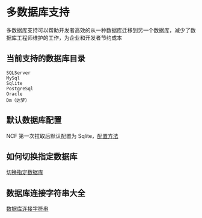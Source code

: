# 多数据库支持

多数据库支持可以帮助开发者高效的从一种数据库迁移到另一个数据库，减少了数据库工程师维护的工作，为企业和开发者节约成本

## 当前支持的数据库目录
```
SQLServer
MySql
Sqlite
PostgreSql
Oracle
Dm（达梦）
```
## 默认数据库配置

NCF 第一次拉取后默认配置为 Sqlite，[配置方法](/start/database/setting.html)

## 如何切换指定数据库

[切换指定数据库](/start/database/appoint_database.html)

## 数据库连接字符串大全

[数据库连接字符串](https://www.connectionstrings.com/)